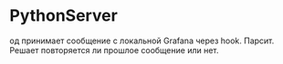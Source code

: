 # PythonServer
од принимает сообщение с локальной Grafana через hook. Парсит. Решает повторяется ли прошлое сообщение или нет.
